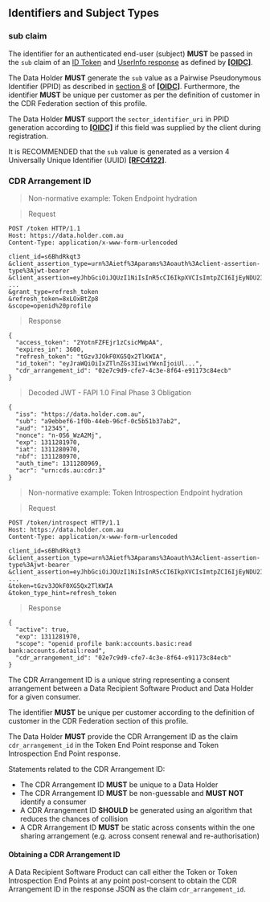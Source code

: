 <a id="identifiers"></a>
## Identifiers and Subject Types  
### sub claim
The identifier for an authenticated end-user (subject) **MUST** be passed in the `sub` claim of an [ID Token](https://openid.net/specs/openid-connect-core-1_0.html#IDToken) and [UserInfo response](https://openid.net/specs/openid-connect-core-1_0.html#UserInfoResponse) as defined by **[[OIDC]](#nref-OIDC)**.

The Data Holder **MUST** generate the `sub` value as a Pairwise Pseudonymous Identifier (PPID) as described in [section 8](https://openid.net/specs/openid-connect-core-1_0.html#SubjectIDTypes) of **[[OIDC]](#nref-OIDC)**. Furthermore, the identifier **MUST** be unique per customer as per the definition of customer in the CDR Federation section of this profile.

The Data Holder **MUST** support the `sector_identifier_uri` in PPID generation according to **[[OIDC]](#nref-OIDC)** if this field was supplied by the client during registration.

It is RECOMMENDED that the `sub` value is generated as a version 4 Universally Unique
Identifier (UUID) **[[RFC4122]](#nref-RFC4122)**.


### CDR Arrangement ID

> Non-normative example: Token Endpoint hydration

> Request

```
POST /token HTTP/1.1
Host: https://data.holder.com.au
Content-Type: application/x-www-form-urlencoded

client_id=s6BhdRkqt3
&client_assertion_type=urn%3Aietf%3Aparams%3Aoauth%3Aclient-assertion-type%3Ajwt-bearer
&client_assertion=eyJhbGciOiJQUzI1NiIsInR5cCI6IkpXVCIsImtpZCI6IjEyNDU2In0.ey ...
&grant_type=refresh_token
&refresh_token=8xLOxBtZp8
&scope=openid%20profile
```

> Response

```
{
  "access_token": "2YotnFZFEjr1zCsicMWpAA",
  "expires_in": 3600,
  "refresh_token": "tGzv3JOkF0XG5Qx2TlKWIA",
  "id_token": "eyJraWQiOiIxZTlnZGs3IiwiYWxnIjoiUl...",
  "cdr_arrangement_id": "02e7c9d9-cfe7-4c3e-8f64-e91173c84ecb"
}
```

> Decoded JWT - FAPI 1.0 Final Phase 3 Obligation  

```
{
  "iss": "https://data.holder.com.au",
  "sub": "a9ebbef6-1f0b-44eb-96cf-0c5b51b37ab2",
  "aud": "12345",
  "nonce": "n-0S6_WzA2Mj",
  "exp": 1311281970,
  "iat": 1311280970,
  "nbf": 1311280970,
  "auth_time": 1311280969,
  "acr": "urn:cds.au:cdr:3"
}
```

> Non-normative example: Token Introspection Endpoint hydration

> Request

```
POST /token/introspect HTTP/1.1
Host: https://data.holder.com.au
Content-Type: application/x-www-form-urlencoded

client_id=s6BhdRkqt3
&client_assertion_type=urn%3Aietf%3Aparams%3Aoauth%3Aclient-assertion-type%3Ajwt-bearer
&client_assertion=eyJhbGciOiJQUzI1NiIsInR5cCI6IkpXVCIsImtpZCI6IjEyNDU2In0.ey ...
&token=tGzv3JOkF0XG5Qx2TlKWIA
&token_type_hint=refresh_token
```

> Response

```
{
  "active": true,
  "exp": 1311281970,
  "scope": "openid profile bank:accounts.basic:read bank:accounts.detail:read",
  "cdr_arrangement_id": "02e7c9d9-cfe7-4c3e-8f64-e91173c84ecb"
}
```

The CDR Arrangement ID is a unique string representing a consent arrangement between a Data Recipient Software Product and Data Holder for a given consumer.

The identifier **MUST** be unique per customer according to the definition of customer in the CDR Federation section of this profile.

The Data Holder **MUST** provide the CDR Arrangement ID as the claim ``cdr_arrangement_id`` in the Token End Point response and Token Introspection End Point response.



Statements related to the CDR Arrangement ID:

* The CDR Arrangement ID **MUST** be unique to a Data Holder
* The CDR Arrangement ID **MUST** be non-guessable and **MUST NOT** identify a consumer
* A CDR Arrangement ID **SHOULD** be generated using an algorithm that reduces the chances of collision
* A CDR Arrangement ID **MUST** be static across consents within the one sharing arrangement (e.g. across consent renewal and re-authorisation)

#### Obtaining a CDR Arrangement ID

A Data Recipient Software Product can call either the Token or Token Introspection End Points at any point post-consent to obtain the CDR Arrangement ID in the response JSON as the claim ``cdr_arrangement_id``.
